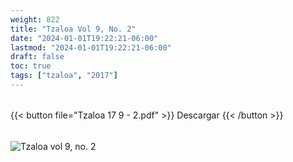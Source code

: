 ```yaml
---
weight: 822
title: "Tzaloa Vol 9, No. 2"
date: "2024-01-01T19:22:21-06:00"
lastmod: "2024-01-01T19:22:21-06:00"
draft: false
toc: true
tags: ["tzaloa", "2017"]
---
```

######
{{< button file="Tzaloa 17 9 - 2.pdf" >}}   Descargar {{< /button >}} 
######
![Tzaloa vol 9, no. 2](images/portada/9-2.jpeg)